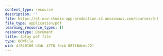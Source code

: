 ```yaml
---
content_type: resource
description: ''
file: https://ol-ocw-studio-app-production.s3.amazonaws.com/courses/3-091sc-introduction-to-solid-state-chemistry-fall-2010/4f840100b3dc4776fdcb087f6dedc22f_xEm2h8yiADY.pdf
file_type: application/pdf
learning_resource_types: []
resourcetype: Document
title: 3play pdf file
type: OCWFile
uid: 4f840100-b3dc-4776-fdcb-087f6dedc22f
---
```

